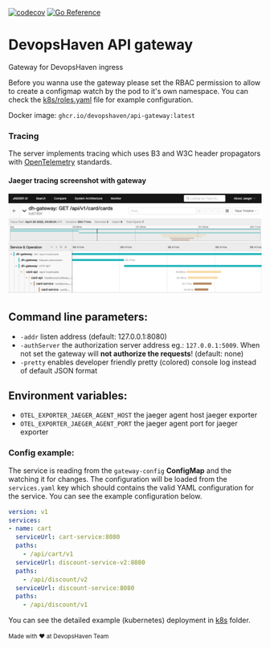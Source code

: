 [![codecov](https://codecov.io/gh/devopshaven/api-gateway/branch/master/graph/badge.svg?token=ZD5AC3QTUW)](https://codecov.io/gh/devopshaven/api-gateway)
[![Go Reference](https://pkg.go.dev/badge/github.com/devopshaven/api-gateway.svg)](https://pkg.go.dev/github.com/devopshaven/api-gateway)
# DevopsHaven API gateway

Gateway for DevopsHaven ingress

Before you wanna use the gateway please set the RBAC permission to allow to create a configmap watch by the pod to it's own namespace. You can check the [k8s/roles.yaml](k8s/roles.yaml) file for example configuration.

Docker image: `ghcr.io/devopshaven/api-gateway:latest`

### Tracing

The server implements tracing which uses B3 and W3C header propagators with [OpenTelemetry](https://opentelemetry.io/) standards. 

#### Jaeger tracing screenshot with gateway
![Jaeger Tracing](docs/jaeger-screenshot.png)

## Command line parameters:
- `-addr` listen address (default: 127.0.0.1:8080)
- `-authServer` the authorization server address eg.: `127.0.0.1:5009`. When not set the gateway will **not authorize the requests**! (default: none)
- `-pretty` enables developer friendly pretty (colored) console log instead of default JSON format

## Environment variables:

- `OTEL_EXPORTER_JAEGER_AGENT_HOST` the jaeger agent host jaeger exporter
- `OTEL_EXPORTER_JAEGER_AGENT_PORT` the jaeger agent port for jaeger exporter

### Config example:

The service is reading from the `gateway-config` **ConfigMap** and the watching it for changes. The configuration will be loaded from the `services.yaml` key which should contains the valid YAML configuration for the service. You can see the example configuration below.

```yaml
version: v1
services:
- name: cart
  serviceUrl: cart-service:8080
  paths:
    - /api/cart/v1
  serviceUrl: discount-service-v2:8080
  paths:
    - /api/discount/v2
  serviceUrl: discount-service:8080
  paths:
    - /api/discount/v1
```

You can see the detailed example (kubernetes) deployment in [k8s](k8s/) folder.


<small>Made with ❤️ at DevopsHaven Team</small>
